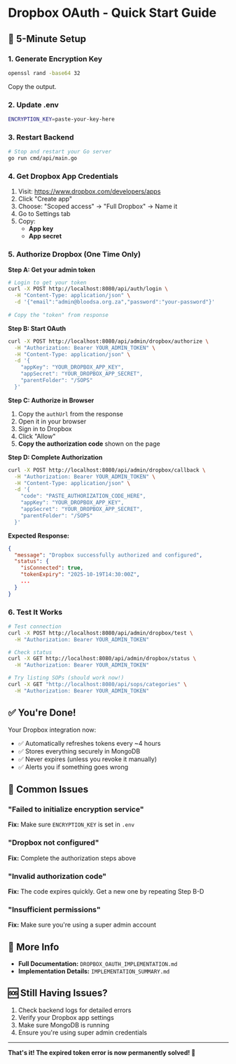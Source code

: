 # Dropbox OAuth - Quick Start Guide

## 🚀 5-Minute Setup

### 1. Generate Encryption Key
```bash
openssl rand -base64 32
```
Copy the output.

### 2. Update .env
```bash
ENCRYPTION_KEY=paste-your-key-here
```

### 3. Restart Backend
```bash
# Stop and restart your Go server
go run cmd/api/main.go
```

### 4. Get Dropbox App Credentials
1. Visit: https://www.dropbox.com/developers/apps
2. Click "Create app"
3. Choose: "Scoped access" → "Full Dropbox" → Name it
4. Go to Settings tab
5. Copy:
   - **App key**
   - **App secret**

### 5. Authorize Dropbox (One Time Only)

**Step A: Get your admin token**
```bash
# Login to get your token
curl -X POST http://localhost:8080/api/auth/login \
  -H "Content-Type: application/json" \
  -d '{"email":"admin@bloodsa.org.za","password":"your-password"}'
  
# Copy the "token" from response
```

**Step B: Start OAuth**
```bash
curl -X POST http://localhost:8080/api/admin/dropbox/authorize \
  -H "Authorization: Bearer YOUR_ADMIN_TOKEN" \
  -H "Content-Type: application/json" \
  -d '{
    "appKey": "YOUR_DROPBOX_APP_KEY",
    "appSecret": "YOUR_DROPBOX_APP_SECRET",
    "parentFolder": "/SOPS"
  }'
```

**Step C: Authorize in Browser**
1. Copy the `authUrl` from the response
2. Open it in your browser
3. Sign in to Dropbox
4. Click "Allow"
5. **Copy the authorization code** shown on the page

**Step D: Complete Authorization**
```bash
curl -X POST http://localhost:8080/api/admin/dropbox/callback \
  -H "Authorization: Bearer YOUR_ADMIN_TOKEN" \
  -H "Content-Type: application/json" \
  -d '{
    "code": "PASTE_AUTHORIZATION_CODE_HERE",
    "appKey": "YOUR_DROPBOX_APP_KEY",
    "appSecret": "YOUR_DROPBOX_APP_SECRET",
    "parentFolder": "/SOPS"
  }'
```

**Expected Response:**
```json
{
  "message": "Dropbox successfully authorized and configured",
  "status": {
    "isConnected": true,
    "tokenExpiry": "2025-10-19T14:30:00Z",
    ...
  }
}
```

### 6. Test It Works
```bash
# Test connection
curl -X POST http://localhost:8080/api/admin/dropbox/test \
  -H "Authorization: Bearer YOUR_ADMIN_TOKEN"

# Check status
curl -X GET http://localhost:8080/api/admin/dropbox/status \
  -H "Authorization: Bearer YOUR_ADMIN_TOKEN"

# Try listing SOPs (should work now!)
curl -X GET "http://localhost:8080/api/sops/categories" \
  -H "Authorization: Bearer YOUR_ADMIN_TOKEN"
```

## ✅ You're Done!

Your Dropbox integration now:
- ✅ Automatically refreshes tokens every ~4 hours
- ✅ Stores everything securely in MongoDB
- ✅ Never expires (unless you revoke it manually)
- ✅ Alerts you if something goes wrong

## 🔧 Common Issues

### "Failed to initialize encryption service"
**Fix:** Make sure `ENCRYPTION_KEY` is set in `.env`

### "Dropbox not configured"
**Fix:** Complete the authorization steps above

### "Invalid authorization code"
**Fix:** The code expires quickly. Get a new one by repeating Step B-D

### "Insufficient permissions"
**Fix:** Make sure you're using a super admin account

## 📖 More Info

- **Full Documentation:** `DROPBOX_OAUTH_IMPLEMENTATION.md`
- **Implementation Details:** `IMPLEMENTATION_SUMMARY.md`

## 🆘 Still Having Issues?

1. Check backend logs for detailed errors
2. Verify your Dropbox app settings
3. Make sure MongoDB is running
4. Ensure you're using super admin credentials

---

**That's it! The expired token error is now permanently solved! 🎉**

